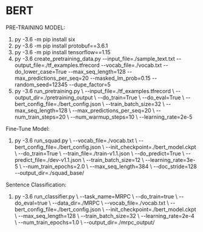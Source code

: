 # BERT

PRE-TRAINING MODEL:

1) py -3.6 -m pip install six 
2) py -3.6 -m pip install protobuf==3.6.1
3) py -3.6 -m pip install tensorflow==1.15
4) py -3.6 create_pretraining_data.py --input_file=./sample_text.txt --output_file=./tf_examples.tfrecord --vocab_file=./vocab.txt --do_lower_case=True  --max_seq_length=128 --max_predictions_per_seq=20 --masked_lm_prob=0.15 --random_seed=12345 --dupe_factor=5
5) py -3.6 run_pretraining.py \ --input_file=./tf_examples.tfrecord \ --output_dir=./pretraining_output \ --do_train=True \ --do_eval=True \ --bert_config_file=./bert_config.json \ --train_batch_size=32 \ --max_seq_length=128 \ --max_predictions_per_seq=20 \ --num_train_steps=20 \ --num_warmup_steps=10 \ --learning_rate=2e-5           

Fine-Tune Model:
1) py -3.6 run_squad.py \ --vocab_file=./vocab.txt \ --bert_config_file=./bert_config.json \  --init_checkpoint=./bert_model.ckpt \ --do_train=True \ --train_file=./train-v1.1.json \ --do_predict=True \ --predict_file=./dev-v1.1.json \  --train_batch_size=12 \ --learning_rate=3e-5 \  --num_train_epochs=2.0 \ --max_seq_length=384 \ --doc_stride=128 \
 --output_dir=./squad_base/  

Sentence Classification:
1) py -3.6 run_classifier.py \ --task_name=MRPC \ --do_train=true \ --do_eval=true \ --data_dir=./MRPC \ --vocab_file=./vocab.txt \ --bert_config_file=./bert_config.json \ --init_checkpoint=./bert_model.ckpt \ --max_seq_length=128 \ --train_batch_size=32 \ --learning_rate=2e-4 \ --num_train_epochs=1.0 \ --output_dir=./mrpc_output/                                                                                    